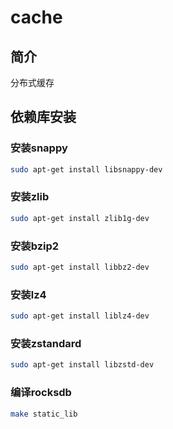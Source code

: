 # cache

## 简介

分布式缓存

## 依赖库安装

### 安装snappy

```bash
sudo apt-get install libsnappy-dev
```

### 安装zlib

``` bash
sudo apt-get install zlib1g-dev
```

### 安装bzip2

``` bash
sudo apt-get install libbz2-dev
```

### 安装lz4

``` bash
sudo apt-get install liblz4-dev
```

### 安装zstandard

``` bash
sudo apt-get install libzstd-dev
```

### 编译rocksdb

``` bash
make static_lib
```
